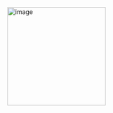 <img width="224" alt="image" src="https://github.com/user-attachments/assets/77d2ca82-b469-4333-b7e2-3144136ff9d4">
